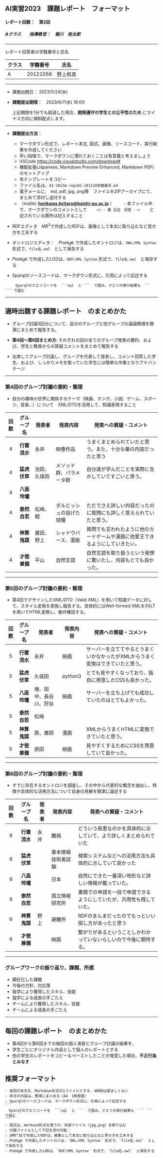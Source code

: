 ## AI実習2023　課題レポート　フォーマット 
#### レポート回数：　**第2回**
##### Aクラス　　指導教官：　堀川　桂太郎

------------
レポート回答者の学籍番号と氏名

|クラス|学籍番号| 氏名  |
|-|-|-|
| A |  20121056 |  野上和真  |   <!-- 要 修正記述 -->
------------

- 課題出題日：  2023/5/24(水)
- **課題提出期限**：　2023/6/7(水) 18:00:

    上記期限を1分でも超過した場合、**期限遵守の学生との公平性のため** にマイナス方向に傾斜配点します。

------------
- **課題提出方法**：　
    - マークダウン形式で、レポート本文, 図式、画像、ソースコード、実行結果を作成してください
    - 早い段階で、マークダウンに慣れておくことは有意義と考えましょう
    - VSCode  https://code.visualstudio.com/download#
    - 機能拡張(Japanese, Markdown Preview Enhanced, Markdown PDF) のセットアップ
    - 本テンプレートをコピー
    - ファイル名は、`AI-2023A-repo02-201210学籍番号.md ` 
    - 電子メールに,　md, pdf, jpg, png等　ファイルをZIPアーカイブにて、まとめて添付し送付する　
    - （mailto:  **horikawa.keitaro@kaishi-pu.ac.jp** ）
　　- 本ファイル中で、マークダウンのコメントとして
  　　`<!-- 要 記述　回答 -->` 　　と記されている箇所は記入すること

- RDFエディタ　$MR^3$で作成したRDFは、画像として本文に取り込むなど見せ方を工夫する
- オントロジエディタ：　𝑃𝑟𝑜𝑡é𝑔é で作成したオントロジは、`OWL/XML Syntax` 形式で、`file名.owl`　として保存する
- 𝑃𝑟𝑜𝑡é𝑔é で作成したLODは、`RDF/XML Syntax` 形式で、`file名.owl`　と保存する
- Sparqlのソースコードは、マークダウン形式に、引用によって記述する
```
   　Sparqlのクエリコードを　```sql  と ```　で囲み、クエリの実行結果も　``` ``` で囲む
```

------------
## 適時出題する課題レポート　のまとめかた
- グループ討論3回分について、自分のグループと他グループの議論模様を簡潔にまとめて報告する。

- **第4回～第6回まとめ方**: それぞれの回の全てのグループ発表の要約、および、学生と教員からの質疑コメントをまとめて報告する
- 出席してグループ討論し、グループを代表して発表し、コメント回答した学生、および、しっかりメモを取っていた学生には簡単な作業となりアドバンテージ

--------
### 第4回のグループ討議の要約・整理
- 自分の趣味の世界に関係するテーマ（映画、マンガ、小説、ゲーム、スポーツ、音楽…）について　XML/DTDを活用して、知識表現すること
  
|回数|グループ名|発表者|発表内容|発表への質疑・コメント|
|:-:|:-:|-|-|-|
|4|**行雲流水**|永井|映像作品|うまくまとめられていたと思う。また、十分な量の内容だったと思う|
|4|**猛虎伏草**|池田、久保田|メソッド群、パラメータ群|自分達が学んだことを実際に生かしていてすごいと思う。|
|4|**八面玲瓏**||||
|4|**泰然自若**|松崎、蝦|ダルビッシュの投げた球種|ただでさえ詳しい内容だったのに質問にも詳しく答えられていたと思う。|
|4|**神算鬼謀**|廣田、野上|シャドウバース、漫画|質問でも言われたように他のカードゲームや漫画に他愛王できるようにしていきたい。|
|4|**才徳兼備**|平山|自然言語|自然言語を取り扱うという発想に驚いたし、内容もとても良かった。|

--------

### 第5回のグループ討議の要約・整理
- 第4回でデザインしたXML/DTD（Valid XML）を用いて知識データに対して、スタイル変換を実施し報告する。具体的にはWell-formed XMLをXSLTを用いてHTML変換し、動作確認する。
  
|回数|グループ名|発表者|発表内容|発表への質疑・コメント|
|:-:|:-:|-|-|-|
|5|**行雲流水**|永井|映画|サーバーを立ててやるとうまくいかなかったがXMLからうまく変換はできていたと思う。|
|5|**猛虎伏草**|久保田|python3|とても見やすくなっており、独自に用意したCSSも良かった。|
|5|**八面玲瓏**|増、田中、長谷川、狩谷|映画|サーバーを立ち上げても成功していたのはとてもよかった。|
|5|**泰然自若**|松崎|||
|5|**神算鬼謀**|原、廣田|漫画|XMLからうまくHTMLに変換できていたと思う。|
|5|**才徳兼備**|原田|映画|見やすくするためにCSSを用意していて良かった。|

--------

### 第6回のグループ討議の要約・整理
- すでに存在するオントロジを調査し、その中から代表的な概念を抽出し、特徴や具体的な活用方法について自身の見解を簡潔に論述する
  
|回数|グループ名|発表者|発表内容|発表への質疑・コメント|
|:-:|:-:|-|-|-|
|6|**行雲流水**|永井|難病|どういう疾患なのかを具体的に示していて、より詳しくまとめられていた|
|6|**猛虎伏草**||基本情報技術者試験|検索システムなどへの活用方法も具体的に示していて良かった|
|6|**八面玲瓏**||日本|自然にできた一番深い地形など詳しい情報が載っていた。|
|6|**泰然自若**||国立情報研究所|書類での申請を一括で申請できるようにしていたが、汎用性も残していた。|
|6|**神算鬼謀**|野上|避難所|RDFのまんまだったのでもっといい探し方があったと思う|
|6|**才徳兼備**||映画|繋がりがあるということしかわかっていないらしいので今後に期待する。|

--------
###  グループワークの振り返り、課題、所感

- 顕在化した課題
- 今後の方針、対応策
- 独学により獲得したスキル、技能
- 独学による成長の手ごたえ
- チームにより獲得したスキル、技能
- チームによる成長の手ごたえ

--------
## 毎回の課題レポート　のまとめかた
- 第4回から第6回までの毎回の個人演習とグループ討議の結果を、
- 学生ごとにオリジナル作品として個人のレポートとする
- 他の学生のレポートをコピー＆ペーストしたことが発覚した場合、**不正行為とみなす** 

## 推奨フォーマット
    - 各回の本文を、Markdown形式の1ファイルとする. WORDは望ましくない
    - 本文の内容は、簡潔にまとめる（A4　1枚程度）
    - Sparqlのソースコードは、マークダウン形式に、引用によって記述する
    ```
    　Sparqlのクエリコードを　```sql  と ```　で囲み、クエリの実行結果も　``` ``` で囲む
    ```
    - 図式は、mermaid形式を使うか、外部ファイル（jpg,png）を取り込む
    - 付属ファイルとして下記を添付可能：
    - $MR^3$で作成したRDFは、画像として本文に取り込むなど見せ方を工夫する
    - 𝑃𝑟𝑜𝑡é𝑔é で作成したオントロジは、`OWL/XML Syntax` 形式で、`file名.owl`　として保存する
    - 𝑃𝑟𝑜𝑡é𝑔é で作成したLODは、`RDF/XML Syntax` 形式で、`file名.owl`　と保存する



